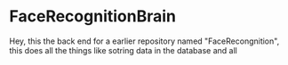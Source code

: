 # FaceRecognitionBrain

Hey, this the back end for a earlier repository named "FaceRecongnition", this does all the things like sotring data in the database and all
